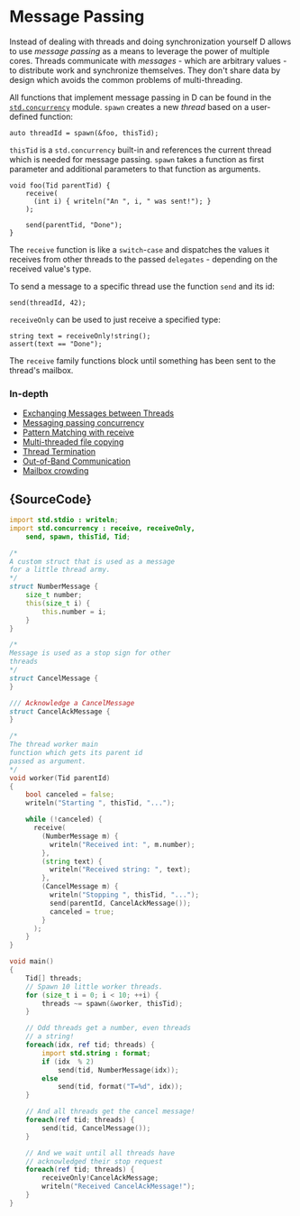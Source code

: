 # Message Passing

Instead of dealing with threads and doing synchronization
yourself D allows to use *message passing* as a means
to leverage the power of multiple cores. Threads communicate
with *messages* - which are arbitrary values - to distribute
work and synchronize themselves. They don't share data
by design which avoids the common problems of
multi-threading.

All functions that implement message passing in D
can be found in the [`std.concurrency`](https://dlang.org/phobos/std_concurrency.html)
module. `spawn` creates a new *thread* based on a
user-defined function:

    auto threadId = spawn(&foo, thisTid);

`thisTid` is a `std.concurrency` built-in and references
the current thread which is needed for message passing. `spawn`
takes a function as first parameter and
additional parameters to that function as arguments.

    void foo(Tid parentTid) {
        receive(
          (int i) { writeln("An ", i, " was sent!"); }
        );

        send(parentTid, "Done");
    }

The `receive` function is like a `switch`-`case`
and dispatches the values it receives from other threads
to the passed `delegates` - depending on the received
value's type.

To send a message to a specific thread use the function `send`
and its id:

    send(threadId, 42);

`receiveOnly` can be used to just receive a specified
type:

    string text = receiveOnly!string();
    assert(text == "Done");

The `receive` family functions block until something
has been sent to the thread's mailbox.


### In-depth

- [Exchanging Messages between Threads](http://www.informit.com/articles/article.aspx?p=1609144&seqNum=5)
- [Messaging passing concurrency](http://ddili.org/ders/d.en/concurrency.html)
- [Pattern Matching with receive](http://www.informit.com/articles/article.aspx?p=1609144&seqNum=6)
- [Multi-threaded file copying](http://www.informit.com/articles/article.aspx?p=1609144&seqNum=7)
- [Thread Termination](http://www.informit.com/articles/article.aspx?p=1609144&seqNum=8)
- [Out-of-Band Communication](http://www.informit.com/articles/article.aspx?p=1609144&seqNum=9)
- [Mailbox crowding](http://www.informit.com/articles/article.aspx?p=1609144&seqNum=10)

## {SourceCode}

```d
import std.stdio : writeln;
import std.concurrency : receive, receiveOnly,
    send, spawn, thisTid, Tid;

/*
A custom struct that is used as a message
for a little thread army.
*/
struct NumberMessage {
    size_t number;
    this(size_t i) {
        this.number = i;
    }
}

/*
Message is used as a stop sign for other
threads
*/
struct CancelMessage {
}

/// Acknowledge a CancelMessage
struct CancelAckMessage {
}

/*
The thread worker main
function which gets its parent id
passed as argument.
*/
void worker(Tid parentId)
{
    bool canceled = false;
    writeln("Starting ", thisTid, "...");

    while (!canceled) {
      receive(
        (NumberMessage m) {
          writeln("Received int: ", m.number);
        },
        (string text) {
          writeln("Received string: ", text);
        },
        (CancelMessage m) {
          writeln("Stopping ", thisTid, "...");
          send(parentId, CancelAckMessage());
          canceled = true;
        }
      );
    }
}

void main()
{
    Tid[] threads;
    // Spawn 10 little worker threads.
    for (size_t i = 0; i < 10; ++i) {
        threads ~= spawn(&worker, thisTid);
    }

    // Odd threads get a number, even threads
    // a string!
    foreach(idx, ref tid; threads) {
        import std.string : format;
        if (idx  % 2)
            send(tid, NumberMessage(idx));
        else
            send(tid, format("T=%d", idx));
    }

    // And all threads get the cancel message!
    foreach(ref tid; threads) {
        send(tid, CancelMessage());
    }

    // And we wait until all threads have
    // acknowledged their stop request
    foreach(ref tid; threads) {
        receiveOnly!CancelAckMessage;
        writeln("Received CancelAckMessage!");
    }
}
```
